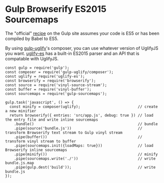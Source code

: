 # Gulp Browserify ES2015 Sourcemaps
The "official" [recipe](http://gulpjs.org/recipes/browserify-uglify-sourcemap.html) on the Gulp site assumes your code is ES5 or has been compiled by Babel to ES5.  

By using [gulp-uglify](https://github.com/terinjokes/gulp-uglify)'s composer, you can use whatever version of UglifyJS you want. [uglify-es](https://www.npmjs.com/package/uglify-es) has a built-in ES2015 parser and an API that is compatable with UglifyJS.

```
const gulp = require('gulp');
const composer = require('gulp-uglify/composer');
const uglify = require('uglify-es');
const browserify = require('browserify');
const source = require('vinyl-source-stream');
const buffer = require('vinyl-buffer');
const sourcemaps = require('gulp-sourcemaps');

gulp.task('javascript', () => {
  const minify = composer(uglify);                          // create a new minifier
  return browserify({ entries: 'src/app.js', debug: true }) // load the entry file and write inline sourcemaps
    .bundle()                                               // bundle
    .pipe(source('bundle.js'))                              // transform Browserify text stream to Gulp vinyl stream
    .pipe(buffer())                                         // transform vinyl stream to buffer
    .pipe(sourcemaps.init({loadMaps: true}))                // load Browserify inline sourcemaps
    .pipe(minify())                                         // minify
    .pipe(sourcemaps.write('./'))                           // write bundle.js.map
    .pipe(gulp.dest('build'));                              // write bundle.js
});
```
